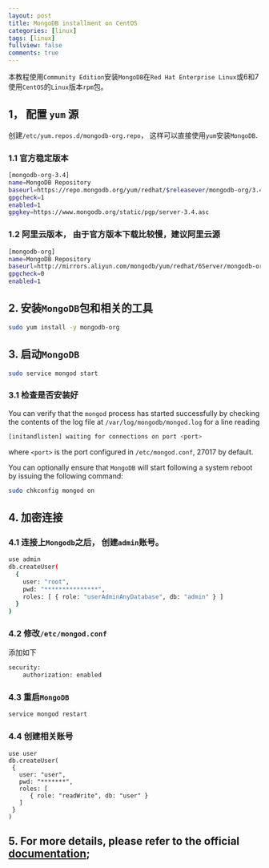 ```yaml
---
layout: post
title: MongoDB installment on CentOS
categories: [linux]
tags: [linux]
fullview: false
comments: true
---
```


本教程使用`Community Edition`安装`MongoDB`在`Red Hat Enterprise Linux`或6和7使用`CentOS`的`Linux`版本`rpm`包。

## 1， 配置 `yum` 源

创建`/etc/yum.repos.d/mongodb-org.repo`， 这样可以直接使用`yum`安装`MongoDB`.

### 1.1 官方稳定版本
```sh
[mongodb-org-3.4]
name=MongoDB Repository
baseurl=https://repo.mongodb.org/yum/redhat/$releasever/mongodb-org/3.4/x86_64/
gpgcheck=1
enabled=1
gpgkey=https://www.mongodb.org/static/pgp/server-3.4.asc
```

### 1.2 阿里云版本， 由于官方版本下载比较慢，建议阿里云源
```sh
[mongodb-org]
name=MongoDB Repository
baseurl=http://mirrors.aliyun.com/mongodb/yum/redhat/6Server/mongodb-org/3.4/x86_64/
gpgcheck=0
enabled=1
```

## 2. 安装`MongoDB`包和相关的工具

```sh
sudo yum install -y mongodb-org
```

## 3. 启动`MongoDB`
```sh
sudo service mongod start
```

### 3.1 检查是否安装好

You can verify that the `mongod` process has started successfully by checking the contents of the log file 
at `/var/log/mongodb/mongod.log` for a line reading
```sh
[initandlisten] waiting for connections on port <port>
```

where `<port>` is the port configured in `/etc/mongod.conf`, 27017 by default.

You can optionally ensure that `MongoDB` will start following a system reboot by issuing the following command:
```sh
sudo chkconfig mongod on
```

## 4. 加密连接
### 4.1 连接上`Mongodb`之后， 创建`admin`账号。
```sh
use admin
db.createUser(
  {
    user: "root",
    pwd: "***************",
    roles: [ { role: "userAdminAnyDatabase", db: "admin" } ]
  }
)
```

### 4.2 修改`/etc/mongod.conf`
添加如下
```sh
security:
    authorization: enabled
```

### 4.3 重启`MongoDB`
```sh
service mongod restart
```

### 4.4 创建相关账号
```
use user
db.createUser(
 {
   user: "user",
   pwd: "*******",
   roles: [
      { role: "readWrite", db: "user" }
   ]
 }
)
```


## 5. For more details, please refer to the official [documentation](https://docs.mongodb.com/master/tutorial/install-mongodb-on-red-hat/); 